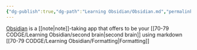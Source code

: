 ```yaml
---
{"dg-publish":true,"dg-path":"Learning Obsidian/Obsidian.md","permalink":"/learning-obsidian/obsidian/","noteIcon":"","created":"","updated":""}
---
```


[Obsidian](https://obsidian.md) is a [[note\|note]]-taking app that offers to be your [[70-79 CODGE/Learning Obsidian/second brain\|second brain]] using markdown [[70-79 CODGE/Learning Obsidian/Formatting\|Formatting]]